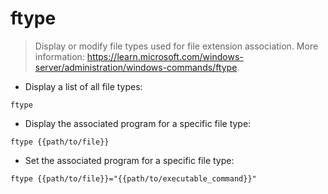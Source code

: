 # ftype

> Display or modify file types used for file extension association.
> More information: <https://learn.microsoft.com/windows-server/administration/windows-commands/ftype>.

- Display a list of all file types:

`ftype`

- Display the associated program for a specific file type:

`ftype {{path/to/file}}`

- Set the associated program for a specific file type:

`ftype {{path/to/file}}="{{path/to/executable_command}}"`
